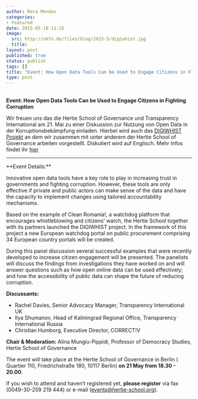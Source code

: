 ```yaml
---
author: Mara Mendes
categories:
- Featured
date: 2015-05-18 11:25
image:
  src: http://okfn.de/files/blog/2015-5/digiwhist.jpg
  title: 
layout: post
published: true
status: publish
tags: []
title: "Event: How Open Data Tools Can be Used to Engage Citizens in Fighting Corruption"
type: post
---
```

<br>
<strong>Event: How Open Data Tools Can be Used to Engage Citizens in Fighting Corruption</strong>

Wir freuen uns das die Hertie School of Governance und Transparency International am 21. Mai zu einer Diskussion zur Nutzung von Open Data in der Korruptionsbekämpfung einladen. Hierbei wird auch das 
<a href="http://okfn.de/blog/2015/01/okfde-awarded-h2020-project-to-improve-transparency-in-public-spending-and-support-whistleblowing/">DIGIWHIST Projekt</a>
 an dem wir zusammen mit unter anderem der Hertie School of Governance arbeiten vorgestellt. Diskutiert wird auf Englisch. Mehr Infos findet ihr 
 <a href="http://www.hertie-school.org/mediaandevents/events/events-pages/21052015-how-open-data-tools-can-be-used-to-engage-citizens-in-anti-corruption-investigations/">hier</a>
 
<hr>
**Event Details:**

Innovative open data tools have a key role to play in increasing trust in governments and fighting corruption. However, these tools are only effective if private and public actors can make sense of the data and have the capacity to implement changes using tailored accountability mechanisms.

Based on the example of Clean Romania!, a watchdog platform that encourages whistleblowing and citizens’ watch, the Hertie School together with its partners launched the DIGIWHIST project. In the framework of this project a new European watchdog portal on public procurement comprising 34 European country portals will be created.

During this panel discussion several successful examples that were recently developed to increase citizen engagement will be presented. The panelists will discuss the findings from investigations they have worked on and will answer questions such as how open online data can be used effectively; and how the accessibility of public data can shape the future of reducing corruption.

**Discussants:**

* Rachel Davies, Senior Advocacy Manager, Transparency International UK
* Ilya Shumanov, Head of Kaliningrad Regional Office, Transparency International Russia
* Christian Humborg, Executive Director, CORRECT!V

<b>Chair & Moderation:</b> 
Alina Mungiu-Pippidi, Professor of Democracy Studies, Hertie School of Governance</p>

The event will take place at the Hertie School of Governance in Berlin ( Quartier 110, Friedrichstraße 180, 10117 Berlin) <b>on 21 May from 18.30 - 20.00</b>.

If you wish to attend and haven’t registered yet, <b>please register</b> via fax (0049-30-259 219 444) or e-mail (events@hertie-school.org).



